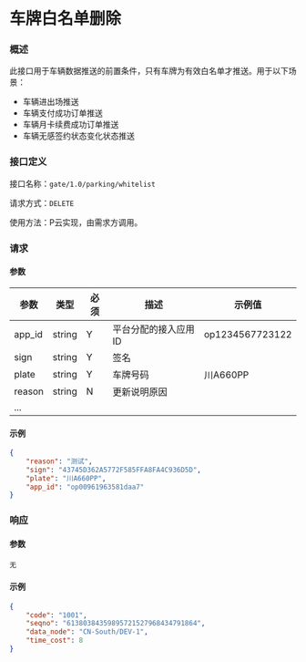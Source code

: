 # 车牌白名单删除

### 概述

此接口用于车辆数据推送的前置条件，只有车牌为有效白名单才推送。用于以下场景：

- 车辆进出场推送
- 车辆支付成功订单推送
- 车辆月卡续费成功订单推送
- 车辆无感签约状态变化状态推送

### 接口定义

接口名称：`gate/1.0/parking/whitelist`

请求方式：`DELETE`

使用方法：P云实现，由需求方调用。

### 请求

#### 参数

| 参数   | 类型   | 必须 | 描述                 | 示例值          |
| ------ | ------ | ---- | -------------------- | --------------- |
| app_id | string | Y    | 平台分配的接入应用ID | op1234567723122 |
| sign   | string | Y    | 签名                 |                 |
| plate  | string | Y    | 车牌号码             | 川A660PP        |
| reason | string | N    | 更新说明原因         |                 |
| ...    |        |      |                      |                 |

#### 示例

```json
{
    "reason": "测试",
    "sign": "43745D362A5772F585FFA8FA4C936D5D",
    "plate": "川A660PP",
    "app_id": "op00961963581daa7"
}
```

### 响应

#### 参数

`无`

#### 示例

```json
{
    "code": "1001",
    "seqno": "61380384359895721527968434791864",
    "data_node": "CN-South/DEV-1",
    "time_cost": 8
}
```
